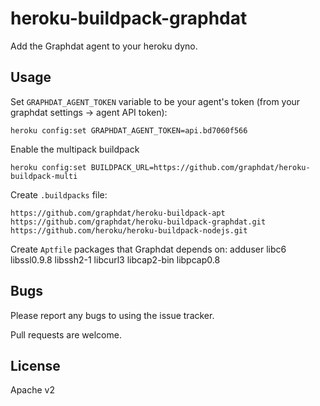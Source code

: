 # heroku-buildpack-graphdat

Add the Graphdat agent to your heroku dyno.

## Usage

Set `GRAPHDAT_AGENT_TOKEN` variable to be your agent's token (from your graphdat settings -> agent API token):

    heroku config:set GRAPHDAT_AGENT_TOKEN=api.bd7060f566

Enable the multipack buildpack

    heroku config:set BUILDPACK_URL=https://github.com/graphdat/heroku-buildpack-multi

Create `.buildpacks` file:

    https://github.com/graphdat/heroku-buildpack-apt
    https://github.com/graphdat/heroku-buildpack-graphdat.git
    https://github.com/heroku/heroku-buildpack-nodejs.git

Create `Aptfile` packages that Graphdat depends on:
    adduser
    libc6
    libssl0.9.8
    libssh2-1
    libcurl3
    libcap2-bin
    libpcap0.8

## Bugs

Please report any bugs to using the issue tracker.

Pull requests are welcome.

## License

Apache v2
